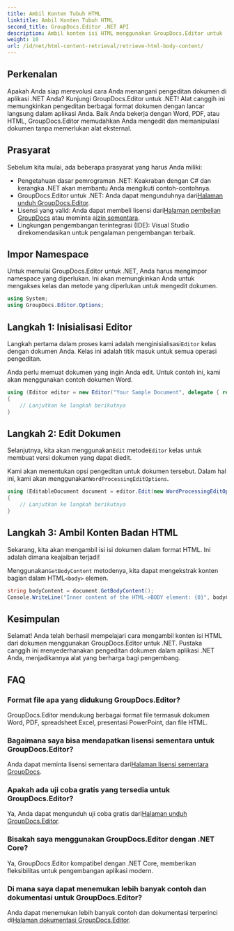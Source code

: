 ```yaml
---
title: Ambil Konten Tubuh HTML
linktitle: Ambil Konten Tubuh HTML
second_title: GroupDocs.Editor .NET API
description: Ambil konten isi HTML menggunakan GroupDocs.Editor untuk .NET dengan panduan langkah demi langkah kami. Tingkatkan aplikasi .NET Anda dengan mudah.
weight: 10
url: /id/net/html-content-retrieval/retrieve-html-body-content/
---
```

## Perkenalan
Apakah Anda siap merevolusi cara Anda menangani pengeditan dokumen di aplikasi .NET Anda? Kunjungi GroupDocs.Editor untuk .NET! Alat canggih ini memungkinkan pengeditan berbagai format dokumen dengan lancar langsung dalam aplikasi Anda. Baik Anda bekerja dengan Word, PDF, atau HTML, GroupDocs.Editor memudahkan Anda mengedit dan memanipulasi dokumen tanpa memerlukan alat eksternal.
## Prasyarat
Sebelum kita mulai, ada beberapa prasyarat yang harus Anda miliki:
- Pengetahuan dasar pemrograman .NET: Keakraban dengan C# dan kerangka .NET akan membantu Anda mengikuti contoh-contohnya.
-  GroupDocs.Editor untuk .NET: Anda dapat mengunduhnya dari[Halaman unduh GroupDocs.Editor](https://releases.groupdocs.com/editor/net/).
-  Lisensi yang valid: Anda dapat membeli lisensi dari[Halaman pembelian GroupDocs](https://purchase.groupdocs.com/buy) atau meminta a[izin sementara](https://purchase.groupdocs.com/temporary-license/).
- Lingkungan pengembangan terintegrasi (IDE): Visual Studio direkomendasikan untuk pengalaman pengembangan terbaik.
## Impor Namespace
Untuk memulai GroupDocs.Editor untuk .NET, Anda harus mengimpor namespace yang diperlukan. Ini akan memungkinkan Anda untuk mengakses kelas dan metode yang diperlukan untuk mengedit dokumen.
```csharp
using System;
using GroupDocs.Editor.Options;
```
## Langkah 1: Inisialisasi Editor
Langkah pertama dalam proses kami adalah menginisialisasi`Editor` kelas dengan dokumen Anda. Kelas ini adalah titik masuk untuk semua operasi pengeditan.

Anda perlu memuat dokumen yang ingin Anda edit. Untuk contoh ini, kami akan menggunakan contoh dokumen Word.
```csharp
using (Editor editor = new Editor("Your Sample Document", delegate { return new WordProcessingLoadOptions(); }))
{
    // Lanjutkan ke langkah berikutnya
}
```
## Langkah 2: Edit Dokumen
 Selanjutnya, kita akan menggunakan`Edit` metode`Editor` kelas untuk membuat versi dokumen yang dapat diedit.

 Kami akan menentukan opsi pengeditan untuk dokumen tersebut. Dalam hal ini, kami akan menggunakan`WordProcessingEditOptions`.
```csharp
using (EditableDocument document = editor.Edit(new WordProcessingEditOptions()))
{
    // Lanjutkan ke langkah berikutnya
}
```
## Langkah 3: Ambil Konten Badan HTML
Sekarang, kita akan mengambil isi isi dokumen dalam format HTML. Ini adalah dimana keajaiban terjadi!

 Menggunakan`GetBodyContent` metodenya, kita dapat mengekstrak konten bagian dalam HTML`<body>` elemen.
```csharp
string bodyContent = document.GetBodyContent();
Console.WriteLine("Inner content of the HTML->BODY element: {0}", bodyContent);
```

## Kesimpulan
Selamat! Anda telah berhasil mempelajari cara mengambil konten isi HTML dari dokumen menggunakan GroupDocs.Editor untuk .NET. Pustaka canggih ini menyederhanakan pengeditan dokumen dalam aplikasi .NET Anda, menjadikannya alat yang berharga bagi pengembang.
## FAQ
### Format file apa yang didukung GroupDocs.Editor?
GroupDocs.Editor mendukung berbagai format file termasuk dokumen Word, PDF, spreadsheet Excel, presentasi PowerPoint, dan file HTML.
### Bagaimana saya bisa mendapatkan lisensi sementara untuk GroupDocs.Editor?
 Anda dapat meminta lisensi sementara dari[Halaman lisensi sementara GroupDocs](https://purchase.groupdocs.com/temporary-license/).
### Apakah ada uji coba gratis yang tersedia untuk GroupDocs.Editor?
 Ya, Anda dapat mengunduh uji coba gratis dari[Halaman unduh GroupDocs.Editor](https://releases.groupdocs.com/).
### Bisakah saya menggunakan GroupDocs.Editor dengan .NET Core?
Ya, GroupDocs.Editor kompatibel dengan .NET Core, memberikan fleksibilitas untuk pengembangan aplikasi modern.
### Di mana saya dapat menemukan lebih banyak contoh dan dokumentasi untuk GroupDocs.Editor?
 Anda dapat menemukan lebih banyak contoh dan dokumentasi terperinci di[Halaman dokumentasi GroupDocs.Editor](https://tutorials.groupdocs.com/editor/net/).